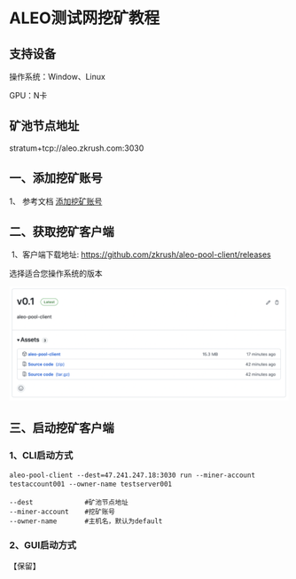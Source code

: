 # ALEO测试网挖矿教程

## 支持设备

操作系统：Window、Linux

GPU：N卡



## 矿池节点地址

stratum+tcp://aleo.zkrush.com:3030



## 一、添加挖矿账号

1、 参考文档 [添加挖矿账号](/_document/miner_account?id=添加挖矿账号)



## 二、获取挖矿客户端

 1、客户端下载地址: https://github.com/zkrush/aleo-pool-client/releases

选择适合您操作系统的版本

![alt github_release](../_media/github_release.png)



## 三、启动挖矿客户端

### 1、CLI启动方式

```shell
aleo-pool-client --dest=47.241.247.18:3030 run --miner-account testaccount001 --owner-name testserver001

--dest             #矿池节点地址
--miner-account    #挖矿账号
--owner-name       #主机名，默认为default
```



### 2、GUI启动方式

【保留】



